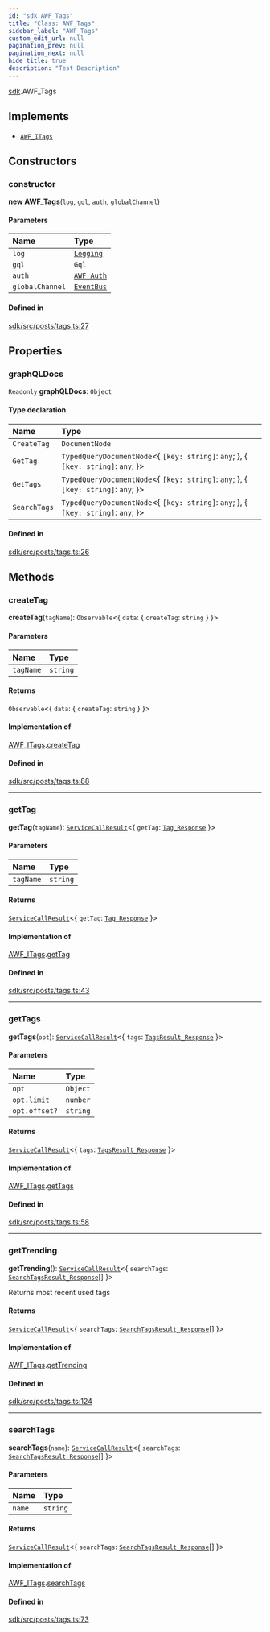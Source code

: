 ```yaml
---
id: "sdk.AWF_Tags"
title: "Class: AWF_Tags"
sidebar_label: "AWF_Tags"
custom_edit_url: null
pagination_prev: null
pagination_next: null
hide_title: true
description: "Test Description"
---
```


[sdk](../namespaces/sdk.md).AWF_Tags

## Implements

- [`AWF_ITags`](../interfaces/typings.AWF_ITags.md)

## Constructors

### constructor

**new AWF_Tags**(`log`, `gql`, `auth`, `globalChannel`)

#### Parameters

| Name | Type |
| :------ | :------ |
| `log` | [`Logging`](sdk.Logging.md) |
| `gql` | `Gql` |
| `auth` | [`AWF_Auth`](sdk.AWF_Auth.md) |
| `globalChannel` | [`EventBus`](sdk.EventBus.md) |

#### Defined in

[sdk/src/posts/tags.ts:27](https://github.com/AKASHAorg/akasha-core/blob/c052f00c/sdk/src/posts/tags.ts#L27)

## Properties

### graphQLDocs

 `Readonly` **graphQLDocs**: `Object`

#### Type declaration

| Name | Type |
| :------ | :------ |
| `CreateTag` | `DocumentNode` |
| `GetTag` | `TypedQueryDocumentNode`<{ `[key: string]`: `any`;  }, { `[key: string]`: `any`;  }\> |
| `GetTags` | `TypedQueryDocumentNode`<{ `[key: string]`: `any`;  }, { `[key: string]`: `any`;  }\> |
| `SearchTags` | `TypedQueryDocumentNode`<{ `[key: string]`: `any`;  }, { `[key: string]`: `any`;  }\> |

#### Defined in

[sdk/src/posts/tags.ts:26](https://github.com/AKASHAorg/akasha-core/blob/c052f00c/sdk/src/posts/tags.ts#L26)

## Methods

### createTag

**createTag**(`tagName`): `Observable`<{ `data`: { `createTag`: `string`  }  }\>

#### Parameters

| Name | Type |
| :------ | :------ |
| `tagName` | `string` |

#### Returns

`Observable`<{ `data`: { `createTag`: `string`  }  }\>

#### Implementation of

[AWF_ITags](../interfaces/typings.AWF_ITags.md).[createTag](../interfaces/typings.AWF_ITags.md#createtag)

#### Defined in

[sdk/src/posts/tags.ts:88](https://github.com/AKASHAorg/akasha-core/blob/c052f00c/sdk/src/posts/tags.ts#L88)

___

### getTag

**getTag**(`tagName`): [`ServiceCallResult`](../namespaces/typings.md#servicecallresult)<{ `getTag`: [`Tag_Response`](../interfaces/typings.Tag_Response.md)  }\>

#### Parameters

| Name | Type |
| :------ | :------ |
| `tagName` | `string` |

#### Returns

[`ServiceCallResult`](../namespaces/typings.md#servicecallresult)<{ `getTag`: [`Tag_Response`](../interfaces/typings.Tag_Response.md)  }\>

#### Implementation of

[AWF_ITags](../interfaces/typings.AWF_ITags.md).[getTag](../interfaces/typings.AWF_ITags.md#gettag)

#### Defined in

[sdk/src/posts/tags.ts:43](https://github.com/AKASHAorg/akasha-core/blob/c052f00c/sdk/src/posts/tags.ts#L43)

___

### getTags

**getTags**(`opt`): [`ServiceCallResult`](../namespaces/typings.md#servicecallresult)<{ `tags`: [`TagsResult_Response`](../interfaces/typings.TagsResult_Response.md)  }\>

#### Parameters

| Name | Type |
| :------ | :------ |
| `opt` | `Object` |
| `opt.limit` | `number` |
| `opt.offset?` | `string` |

#### Returns

[`ServiceCallResult`](../namespaces/typings.md#servicecallresult)<{ `tags`: [`TagsResult_Response`](../interfaces/typings.TagsResult_Response.md)  }\>

#### Implementation of

[AWF_ITags](../interfaces/typings.AWF_ITags.md).[getTags](../interfaces/typings.AWF_ITags.md#gettags)

#### Defined in

[sdk/src/posts/tags.ts:58](https://github.com/AKASHAorg/akasha-core/blob/c052f00c/sdk/src/posts/tags.ts#L58)

___

### getTrending

**getTrending**(): [`ServiceCallResult`](../namespaces/typings.md#servicecallresult)<{ `searchTags`: [`SearchTagsResult_Response`](../interfaces/typings.SearchTagsResult_Response.md)[]  }\>

Returns most recent used tags

#### Returns

[`ServiceCallResult`](../namespaces/typings.md#servicecallresult)<{ `searchTags`: [`SearchTagsResult_Response`](../interfaces/typings.SearchTagsResult_Response.md)[]  }\>

#### Implementation of

[AWF_ITags](../interfaces/typings.AWF_ITags.md).[getTrending](../interfaces/typings.AWF_ITags.md#gettrending)

#### Defined in

[sdk/src/posts/tags.ts:124](https://github.com/AKASHAorg/akasha-core/blob/c052f00c/sdk/src/posts/tags.ts#L124)

___

### searchTags

**searchTags**(`name`): [`ServiceCallResult`](../namespaces/typings.md#servicecallresult)<{ `searchTags`: [`SearchTagsResult_Response`](../interfaces/typings.SearchTagsResult_Response.md)[]  }\>

#### Parameters

| Name | Type |
| :------ | :------ |
| `name` | `string` |

#### Returns

[`ServiceCallResult`](../namespaces/typings.md#servicecallresult)<{ `searchTags`: [`SearchTagsResult_Response`](../interfaces/typings.SearchTagsResult_Response.md)[]  }\>

#### Implementation of

[AWF_ITags](../interfaces/typings.AWF_ITags.md).[searchTags](../interfaces/typings.AWF_ITags.md#searchtags)

#### Defined in

[sdk/src/posts/tags.ts:73](https://github.com/AKASHAorg/akasha-core/blob/c052f00c/sdk/src/posts/tags.ts#L73)
